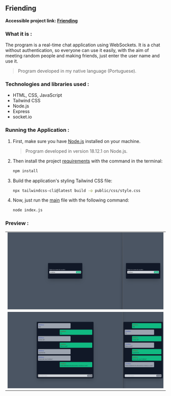 ## Friending

**Accessible project link: <a href="https://friending.onrender.com/">Friending</a>**

### What it is :

The program is a real-time chat application using WebSockets. It is a chat without authentication, so everyone can use it easily, with the aim of meeting random people and making friends, just enter the user name and use it.

> Program developed in my native language (Portuguese).

### Technologies and libraries used :

- HTML, CSS, JavaScript
- Tailwind CSS
- Node.js
- Express
- socket.io

### Running the Application :

1. First, make sure you have <a href="https://nodejs.org/en">Node.js</a> installed on your machine.

   > Program developed in version 18.12.1 on Node.js.

2. Then install the project <a href="./package.json">requirements</a> with the command in the terminal:

   ```bash
   npm install
   ```

3. Build the application's styling Tailwind CSS file:

   ```bash
   npx tailwindcss-cli@latest build -o public/css/style.css
   ```

4. Now, just run the <a href="index.js">main</a> file with the following command:

   ```bash
   node index.js
   ```

### Preview :

<table width="100%"> 
<tr>
<td width="100%">
<img src="./SAMPLE/SAMPLE1.png/">
</td> 
</tr>
<tr>
<td width="100%">
<img src="./SAMPLE/SAMPLE2.png/">
</td> 
</tr>
</table>
